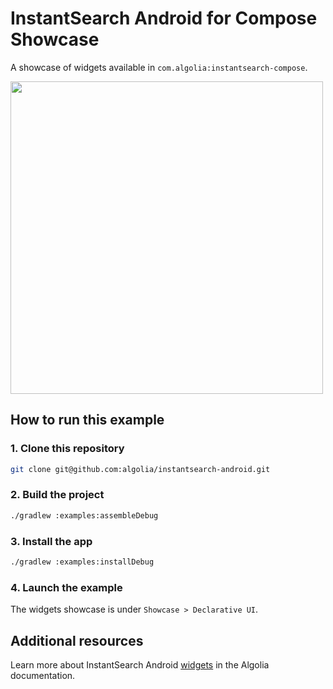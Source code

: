 # InstantSearch Android for Compose Showcase

A showcase of widgets available in `com.algolia:instantsearch-compose`.

<img src="/docs/img/showcase/showcase-compose.gif" width="500"/>

## How to run this example

### 1. Clone this repository

```sh
git clone git@github.com:algolia/instantsearch-android.git
```

### 2. Build the project

```sh
./gradlew :examples:assembleDebug
```

### 3. Install the app

```sh
./gradlew :examples:installDebug
```

### 4. Launch the example

The widgets showcase is under `Showcase > Declarative UI`.

## Additional resources
Learn more about InstantSearch Android [widgets](https://www.algolia.com/doc/guides/building-search-ui/widgets/showcase/android/) in the Algolia documentation.
